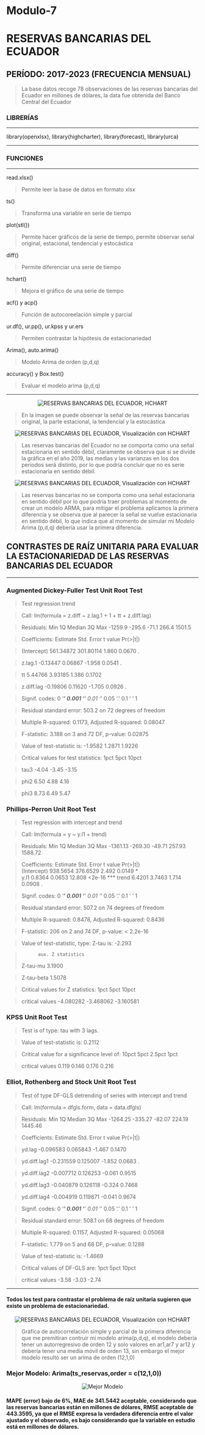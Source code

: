 # Modulo-7
# RESERVAS BANCARIAS DEL ECUADOR
## PERÍODO: 2017-2023 (FRECUENCIA MENSUAL)
> La base datos recoge 78 observaciones de las reservas bancarias del Ecuador en millones de dólares, la data fue obtenida del Banco Central del Ecuador

### LIBRERÍAS
------------
library(openxlsx), library(highcharter), library(forecast), library(urca)

------------

### FUNCIONES
------------
read.xlsx()
> Permite leer la base de datos en formato xlsx

ts()
> Transforma una variable en serie de tiempo

plot(stl())
> Permite hacer gráficos de la serie de tiempo, permite observar señal original, estacional, tendencial y estocástica

diff()
> Permite diferenciar una serie de tiempo

hchart()
> Mejora el gráfico de una serie de tiempo

acf() y acp()
> Función de autocoreelación simple y parcial

ur.df(), ur.pp(), ur.kpss y ur.ers
> Permiten contrastar la hipótesis de estacionariedad

Arima(), auto.arima()
> Modelo Arima de orden (p,d,q)

accuracy() y Box.test()
> Evaluar el modelo arima (p,d,q)


------------



<p align="center">
  <img src="https://github.com/daperalt8/Modulo-7/blob/main/Reservas.png" alt="RESERVAS BANCARIAS DEL ECUADOR, HCHART">
</p>

> En la imagen se puede observar la señal de las reservas bancarias original, la parte estacional, la tendencial y la estocástica

<p align="center">
  <img src="https://github.com/daperalt8/Modulo-7/blob/main/Rplot01.png" alt="RESERVAS BANCARIAS DEL ECUADOR, Visualización con HCHART">
</p>


> Las reservas bancarias del Ecuador no se comporta como una señal estacionaria en sentido débil, claramente se observa que si se divide la gráfica en el año 2019, las medias y las varianzas en los dos períodos será distinto, por lo que podría concluir que no es serie estacionaria en sentido débil.

<p align="center">
  <img src="https://github.com/daperalt8/Modulo-7/blob/main/Rplot02.png" alt="RESERVAS BANCARIAS DEL ECUADOR, Visualización con HCHART">
</p>

> Las reservas bancarias no se comporta como una señal estacionaria en sentido débil por lo que podría traer problemas al momento de crear un modelo ARMA, para mitigar el problema  aplicamos la primera diferencia y se observa que al parecer la señal se vuelve estacionaria en sentido débil, lo que indica que al momento de simular mi Modelo Arima (p,d,q) debería usar la primera diferencia.

## CONTRASTES DE RAÍZ UNITARIA PARA EVALUAR LA ESTACIONARIEDAD DE LAS RESERVAS BANCARIAS DEL ECUADOR

------------
### Augmented Dickey-Fuller Test Unit Root Test

>Test regression trend 


>Call:
>lm(formula = z.diff ~ z.lag.1 + 1 + tt + z.diff.lag)

>Residuals:
>    Min      1Q  Median      3Q     Max 
>-1259.9  -295.6   -71.1   266.4  1501.5 

>Coefficients:
>             Estimate Std. Error t value Pr(>|t|)

>(Intercept) 561.34872  301.80114   1.860   0.0670 .

>z.lag.1      -0.13447    0.06867  -1.958   0.0541 .

>tt            5.44766    3.93185   1.386   0.1702

>z.diff.lag   -0.19806    0.11620  -1.705   0.0926 .

>Signif. codes:  0 ‘***’ 0.001 ‘**’ 0.01 ‘*’ 0.05 ‘.’ 0.1 ‘ ’ 1

>Residual standard error: 503.2 on 72 degrees of freedom

>Multiple R-squared:  0.1173,	Adjusted R-squared:  0.08047

>F-statistic: 3.188 on 3 and 72 DF,  p-value: 0.02875


>Value of test-statistic is: -1.9582 1.2871 1.9226 

>Critical values for test statistics: 
>      1pct  5pct 10pct

>tau3 -4.04 -3.45 -3.15

>phi2  6.50  4.88  4.16

>phi3  8.73  6.49  5.47


### Phillips-Perron Unit Root Test
>Test regression with intercept and trend 


>Call:
>lm(formula = y ~ y.l1 + trend)

>Residuals:
>     Min       1Q   Median       3Q      Max 
>-1361.13  -269.30   -49.71   257.93  1588.72 

>Coefficients:
>            Estimate Std. Error t value Pr(>|t|)    
>(Intercept) 938.5654   376.6529   2.492   0.0149 *  
>y.l1          0.8364     0.0653  12.808   <2e-16 ***
>trend         6.4201     3.7463   1.714   0.0908 .  

>Signif. codes:  0 ‘***’ 0.001 ‘**’ 0.01 ‘*’ 0.05 ‘.’ 0.1 ‘ ’ 1

>Residual standard error: 507.2 on 74 degrees of freedom

>Multiple R-squared:  0.8478,	Adjusted R-squared:  0.8436

>F-statistic:   206 on 2 and 74 DF,  p-value: < 2.2e-16


>Value of test-statistic, type: Z-tau  is: -2.293 

>           aux. Z statistics
>Z-tau-mu              3.1900

>Z-tau-beta            1.5078

>Critical values for Z statistics: 
>                     1pct      5pct     10pct

>critical values -4.080282 -3.468062 -3.160581


### KPSS Unit Root Test
>Test is of type: tau with 3 lags. 

>Value of test-statistic is: 0.2112 

>Critical value for a significance level of: 
>                10pct  5pct 2.5pct  1pct

>critical values 0.119 0.146  0.176 0.216


### Elliot, Rothenberg and Stock Unit Root Test
>Test of type DF-GLS 
>detrending of series with intercept and trend 


>Call:
>lm(formula = dfgls.form, data = data.dfgls)

>Residuals:
>     Min       1Q   Median       3Q      Max 
>-1264.25  -335.27   -82.07   224.19  1445.46 

>Coefficients:
>              Estimate Std. Error t value Pr(>|t|)

>yd.lag       -0.096583   0.065843  -1.467   0.1470

>yd.diff.lag1 -0.231559   0.125007  -1.852   0.0683 .

>yd.diff.lag2 -0.007712   0.126253  -0.061   0.9515

>yd.diff.lag3 -0.040879   0.126118  -0.324   0.7468
 
>yd.diff.lag4 -0.004919   0.119871  -0.041   0.9674  

>Signif. codes:  0 ‘***’ 0.001 ‘**’ 0.01 ‘*’ 0.05 ‘.’ 0.1 ‘ ’ 1

>Residual standard error: 508.1 on 68 degrees of freedom

>Multiple R-squared:  0.1157,	Adjusted R-squared:  0.05068

>F-statistic: 1.779 on 5 and 68 DF,  p-value: 0.1288


>Value of test-statistic is: -1.4669 

>Critical values of DF-GLS are:
>                 1pct  5pct 10pct

>critical values -3.58 -3.03 -2.74


------------

#### Todos los test para contrastar el problema de raíz unitaria sugieren que existe un problema de estacionariedad.


<p align="center">
  <img src="https://github.com/daperalt8/Modulo-7/blob/main/Rplot03.png" alt="RESERVAS BANCARIAS DEL ECUADOR, Visualización con HCHART">
</p>

> Gráfica de autocorrelación simple y parcial de la primera diferencia que me premitiran contruir mi modelo arima(p,d,q), el modelo debería tener un autorregresivo de orden 12 y solo valores en ar1,ar7 y ar12 y debería tener una media móvil de orden 13, sin embargo el mejor modelo resultó ser un arima de orden (12,1,0)

### Mejor Modelo: Arima(ts_reservas,order = c(12,1,0))

<p align="center">
  <img src="https://github.com/daperalt8/Modulo-7/blob/main/Modelo%203.jpeg" alt="Mejor Modelo">
</p>

#### MAPE (error) bajo de 6%, MAE de 341.5442 aceptable, considerando que las reservas bancarias están en millones de dólares, RMSE aceptable de 443.3595, ya que el RMSE expresa la verdadera diferencia entre el valor ajustado y el observado, es bajo considerando que la variable en estudio está en millones de dólares.

